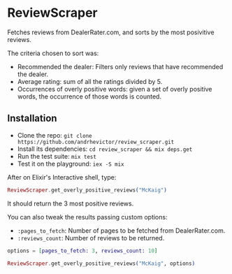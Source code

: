 # ReviewScraper

Fetches reviews from DealerRater.com, and sorts by the most posivitive reviews.

The criteria chosen to sort was:

- Recommended the dealer: Filters only reviews that have recommended the dealer.
- Average rating: sum of all the ratings divided by 5.
- Occurrences of overly positive words: given a set of overly positive words,
  the occurrence of those words is counted.

## Installation

- Clone the repo: `git clone https://github.com/andrhevictor/review_scraper.git`
- Install its dependencies: `cd review_scraper && mix deps.get`
- Run the test suite: `mix test`
- Test it on the playground: `iex -S mix`

After on Elixir's Interactive shell, type:

```elixir
ReviewScraper.get_overly_positive_reviews("McKaig")
```

It should return the 3 most positive reviews.

You can also tweak the results passing custom options:

- `:pages_to_fetch`: Number of pages to be fetched from DealerRater.com.
- `:reviews_count`: Number of reviews to be returned.

```elixir
options = [pages_to_fetch: 3, reviews_count: 10]

ReviewScraper.get_overly_positive_reviews("McKaig", options)
```
